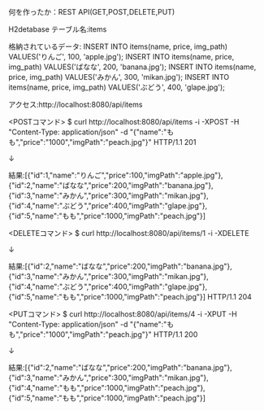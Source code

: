 何を作ったか：REST API(GET,POST,DELETE,PUT)

H2detabase テーブル名:items

格納されているデータ:
INSERT INTO items(name, price, img_path) VALUES('りんご', 100,  'apple.jpg');
INSERT INTO items(name, price, img_path) VALUES('ばなな', 200, 'banana.jpg');
INSERT INTO items(name, price, img_path) VALUES('みかん', 300, 'mikan.jpg');
INSERT INTO items(name, price, img_path) VALUES('ぶどう', 400, 'glape.jpg');

アクセス:http://localhost:8080/api/items

<POSTコマンド>
$ curl http://localhost:8080/api/items -i -XPOST -H "Content-Type: application/json" -d "{\"name\":\"もも\",\"price\":\"1000\",\"imgPath\":\"peach.jpg\"}"
HTTP/1.1 201 

↓

結果:[{"id":1,"name":"りんご","price":100,"imgPath":"apple.jpg"},{"id":2,"name":"ばなな","price":200,"imgPath":"banana.jpg"},{"id":3,"name":"みかん","price":300,"imgPath":"mikan.jpg"},{"id":4,"name":"ぶどう","price":400,"imgPath":"glape.jpg"},{"id":5,"name":"もも","price":1000,"imgPath":"peach.jpg"}]

<DELETEコマンド>
$ curl http://localhost:8080/api/items/1 -i -XDELETE

↓

結果:[{"id":2,"name":"ばなな","price":200,"imgPath":"banana.jpg"},{"id":3,"name":"みかん","price":300,"imgPath":"mikan.jpg"},{"id":4,"name":"ぶどう","price":400,"imgPath":"glape.jpg"},{"id":5,"name":"もも","price":1000,"imgPath":"peach.jpg"}]
HTTP/1.1 204 

<PUTコマンド>
$ curl http://localhost:8080/api/items/4 -i -XPUT -H "Content-Type: application/json" -d "{\"name\":\"もも\",\"price\":\"1000\",\"imgPath\":\"peach.jpg\"}"
HTTP/1.1 200 

↓

結果:[{"id":2,"name":"ばなな","price":200,"imgPath":"banana.jpg"},{"id":3,"name":"みかん","price":300,"imgPath":"mikan.jpg"},{"id":4,"name":"もも","price":1000,"imgPath":"peach.jpg"},{"id":5,"name":"もも","price":1000,"imgPath":"peach.jpg"}]




